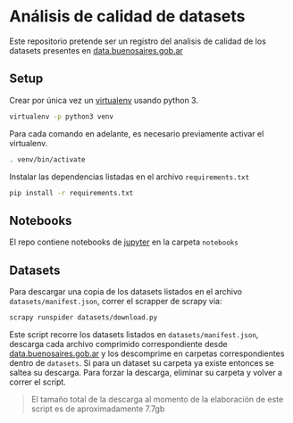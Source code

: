 # Análisis de calidad de datasets

Este repositorio pretende ser un registro del analisis de calidad de los datasets presentes en 
[data.buenosaires.gob.ar](https://data.buenosaires.gob.ar/) 

## Setup

Crear por única vez un [virtualenv](https://virtualenv.pypa.io/en/latest/) usando python 3.
```bash
virtualenv -p python3 venv
```

Para cada comando en adelante, es necesario previamente activar el virtualenv. 
```bash
. venv/bin/activate
```

Instalar las dependencias listadas en el archivo `requirements.txt`
```bash
pip install -r requirements.txt
```

## Notebooks

El repo contiene notebooks de [jupyter](https://jupyter.org/) en la carpeta `notebooks`

## Datasets

Para descargar una copia de los datasets listados en el archivo `datasets/manifest.json`, correr el 
scrapper de scrapy via:
```bash
scrapy runspider datasets/download.py
```
Este script recorre los datasets listados en `datasets/manifest.json`, descarga cada archivo comprimido correspondiente
desde [data.buenosaires.gob.ar](https://data.buenosaires.gob.ar/) y los descomprime en carpetas correspondientes dentro
de `datasets`. Si para un dataset su carpeta ya existe entonces se saltea su descarga. Para forzar la descarga, 
eliminar su carpeta y volver a correr el script. 
> El tamaño total de la descarga al momento de la elaboración de este script es de aproximadamente 7.7gb